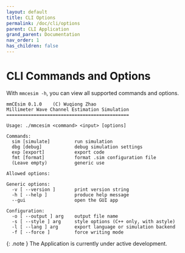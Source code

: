 ```yaml
---
layout: default
title: CLI Options
permalink: /doc/cli/options
parent: CLI Application
grand_parent: Documentation
nav_order: 1
has_children: false
---
```


# CLI Commands and Options

With `mmcesim -h`, you can view all supported commands and options.
```
mmCEsim 0.1.0    (C) Wuqiong Zhao
Millimeter Wave Channel Estimation Simulation
=============================================

Usage: ./mmcesim <command> <input> [options]

Commands:
  sim [simulate]         run simulation
  dbg [debug]            debug simulation settings
  exp [export]           export code
  fmt [format]           format .sim configuration file
  (Leave empty)          generic use

Allowed options:

Generic options:
  -v [ --version ]       print version string
  -h [ --help ]          produce help message
  --gui                  open the GUI app

Configuration:
  -o [ --output ] arg    output file name
  -s [ --style ] arg     style options (C++ only, with astyle)
  -l [ --lang ] arg      export language or simulation backend
  -f [ --force ]         force writing mode
```

{: .note }
The Application is currently under active development.
